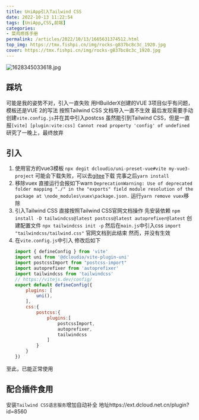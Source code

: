 ```yaml
---
title: UniApp引入Tailwind CSS
date: 2022-10-13 11:22:54
tags: [UniApp,CSS,前端]
categories: 
- 菜鸡修炼手册
permalink: /articles/2022/10/13/1665631374512.html
top_img: https://tmx.fishpi.cn/img/rocks-g837bc8c3c_1920.jpg
cover: https://tmx.fishpi.cn/img/rocks-g837bc8c3c_1920.jpg
---
```

![1628345033618.jpg](https://tmx.fishpi.cn/img/rocks-g837bc8c3c_1920.jpg)

## 踩坑
可能是我的姿势不对，引入一直失败
用HBuilderX创建的VUE 3项目似乎有问题，模板还是VUE 2的写法
按照Tailwind CSS 文档导入一直不生效
最后发现需要手动创建`vite.config.js`并在其中引入postcss
虽然能引到Tailwind CSS，但是一直报`[vite] [plugin:vite:css] Cannot read property 'config' of undefined`
研究了一晚上，最终放弃

## 引入
1. 使用官方的vue3模板
    `npx degit dcloudio/uni-preset-vue#vite my-vue3-project`
    可能会下载失败，可以去[gitee](https://gitee.com/dcloud/uni-preset-vue)下载
    完事之后`yarn install`
2. 移除vuex
    直接运行会报如下warn
    `DeprecationWarning: Use of deprecated folder mapping "./" in the "exports" field module resolution of the package at \node_modules\vuex\package.json.`
    运行`yarn remove vuex`移除
3. 引入Tailwind CSS
    直接按照Tailwind CSS官网文档操作
    先安装依赖
    `npm install -D tailwindcss@latest postcss@latest autoprefixer@latest`
    创建配置文件
    `npx tailwindcss init -p`
    然后在`main.js`中引入css
    `import "tailwindcss/tailwind.css"`
    官网文档到此结束
    然而，并没有生效
4. 在`vite.config.js`中引入
    修改后如下
    ```js
    import { defineConfig } from 'vite'
    import uni from '@dcloudio/vite-plugin-uni'
    import postcssImport from "postcss-import"
    import autoprefixer from 'autoprefixer'
    import tailwindcss from 'tailwindcss'
    // https://vitejs.dev/config/
    export default defineConfig({
        plugins: [
            uni(),
        ],
        css:{
            postcss:{
                plugins:[
                    postcssImport,
                    autoprefixer,
                    tailwindcss
                ]
            }
        }
    })

    ```
至此，已能正常使用

## 配合插件食用
安装`Tailwind CSS语言服务`增加自动补全
地址https://ext.dcloud.net.cn/plugin?id=8560